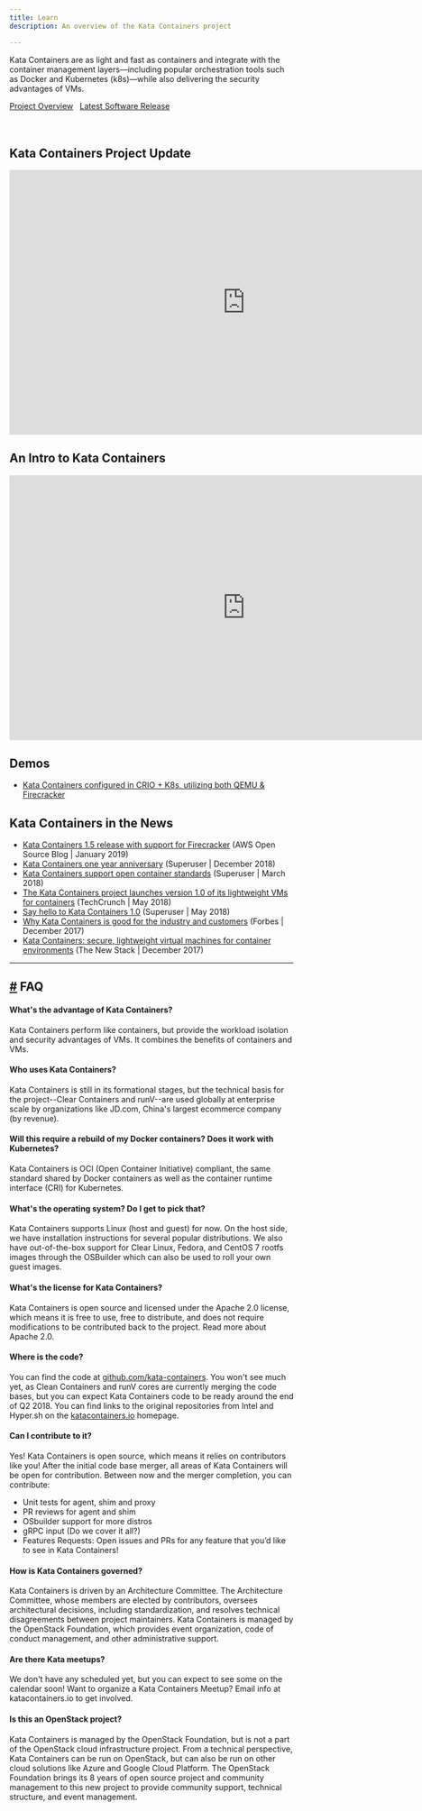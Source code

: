 ```yaml
---
title: Learn
description: An overview of the Kata Containers project

---
```


<p>Kata Containers are as light and fast as containers and integrate with the container management layers—including popular orchestration tools such as Docker and Kubernetes (k8s)—while also delivering the security advantages of VMs.</p>
<div class="columns">
  <div class="column"><a href="https://github.com/kata-containers/" class="button is-primary is-rounded">Project Overview</a>&nbsp;&nbsp;&nbsp;<a href="https://github.com/kata-containers/runtime/releases" class="button is-primary is-rounded">Latest Software Release</a><br/><br/>  
  </div>
</div>


<div class="columns">
  <div class="column">
   <image-modal imgurl="../images/Airship_Diagram_SimplifiedArchitecture.jpg" />
  </div>
  
  <div class="column">
   <image-modal imgurl="../images/kata-explained1@2x.png" />
  </div>
</div>

<br>

## Kata Containers Project Update

<div class="video-wrapper">
  <iframe width="835 px" height="469.687 px" src="https://www.youtube.com/embed/pIODZrnqMDU" frameborder="0" allow="accelerometer; autoplay; encrypted-media; gyroscope; picture-in-picture" allowfullscreen></iframe>
</div>


## An Intro to Kata Containers

<div class="video-wrapper">
  <iframe width="835 px" height="469.687 px" src="https://www.youtube.com/embed/4gmLXyMeYWI" frameborder="0" allow="accelerometer; autoplay; encrypted-media; gyroscope; picture-in-picture" allowfullscreen></iframe>
</div>


## Demos

+ [Kata Containers configured in CRIO + K8s, utilizing both QEMU & Firecracker](https://asciinema.org/a/219790)

## Kata Containers in the News


+ [Kata Containers 1.5 release with support for Firecracker](https://aws.amazon.com/blogs/opensource/kata-containers-1-5-firecracker-support/) (AWS Open Source Blog | January 2019)
+ [Kata Containers one year anniversary](https://superuser.openstack.org/articles/kata-one-year-anniversary/) (Superuser | December 2018)
+ [Kata Containers support open container standards](https://superuser.openstack.org/articles/openstack-foundation-joins-open-container-initiative-kata/) (Superuser | March 2018)
+ [The Kata Containers project launches version 1.0 of its lightweight VMs for containers](https://techcrunch.com/2018/05/22/the-kata-containers-project-hits-1-0/) (TechCrunch | May 2018)
+ [Say hello to Kata Containers 1.0](https://superuser.openstack.org/articles/kata-containers-1-0/) (Superuser | May 2018)
+ [Why Kata Containers is good for the industry and customers](https://www.forbes.com/sites/janakirammsv/2017/12/11/why-kata-containers-is-good-for-the-industry-and-customers/#509177e7449e) (Forbes | December 2017)
+ [Kata Containers: secure, lightweight virtual machines for container environments](https://thenewstack.io/kata-containers-secure-lightweight-virtual-machines-container-environments/) (The New Stack | December 2017)

___

<h2 id="faq" class="h2_primary_dark"><a href="#faq" aria-hidden="true" class="header-anchor">#</a> FAQ</h2>


#### What's the advantage of Kata Containers?
Kata Containers perform like containers, but provide the workload isolation and security advantages of VMs. It combines the benefits of containers and VMs.


#### Who uses Kata Containers?
Kata Containers is still in its formational stages, but the technical basis for the project--Clear Containers and runV--are used globally at enterprise scale by organizations like JD.com, China's largest ecommerce company (by revenue).


#### Will this require a rebuild of my Docker containers? Does it work with Kubernetes?
Kata Containers is OCI (Open Container Initiative) compliant, the same standard shared by Docker containers as well as the container runtime interface (CRI) for Kubernetes.


#### What's the operating system? Do I get to pick that?
Kata Containers supports Linux (host and guest) for now. On the host side, we have installation instructions for several popular distributions. We also have out-of-the-box support for Clear Linux, Fedora, and CentOS 7 rootfs images through the OSBuilder which can also be used to roll your own guest images.


#### What's the license for Kata Containers?
Kata Containers is open source and licensed under the Apache 2.0 license, which means it is free to use, free to distribute, and does not require modifications to be contributed back to the project. Read more about Apache 2.0.


#### Where is the code?
You can find the code at [github.com/kata-containers](https://github.com/kata-containers). You won't see much yet, as Clean Containers and runV cores are currently merging the code bases, but you can expect Kata Containers code to be ready around the end of Q2 2018. You can find links to the original repositories from Intel and Hyper.sh on the [katacontainers.io](https://katacontainers.io) homepage.


#### Can I contribute to it?
Yes! Kata Containers is open source, which means it relies on contributors like you! After the initial code base merger, all areas of Kata Containers will be open for contribution. Between now and the merger completion, you can contribute:
+ Unit tests for agent, shim and proxy
+ PR reviews for agent and shim
+ OSbuilder support for more distros
+ gRPC input (Do we cover it all?)
+ Features Requests: Open issues and PRs for any feature that you’d like to see in Kata Containers!



#### How is Kata Containers governed?
Kata Containers is driven by an Architecture Committee. The Architecture Committee, whose members are elected by contributors, oversees architectural decisions, including standardization, and resolves technical disagreements between project maintainers. Kata Containers is managed by the OpenStack Foundation, which provides event organization, code of conduct management, and other administrative support.


#### Are there Kata meetups?
We don't have any scheduled yet, but you can expect to see some on the calendar soon! Want to organize a Kata Containers Meetup? Email info at katacontainers.io to get involved.


#### Is this an OpenStack project?
Kata Containers is managed by the OpenStack Foundation, but is not a part of the OpenStack cloud infrastructure project. From a technical perspective, Kata Containers can be run on OpenStack, but can also be run on other cloud solutions like Azure and Google Cloud Platform. The OpenStack Foundation brings its 8 years of open source project and community management to this new project to provide community support, technical structure, and event management.

